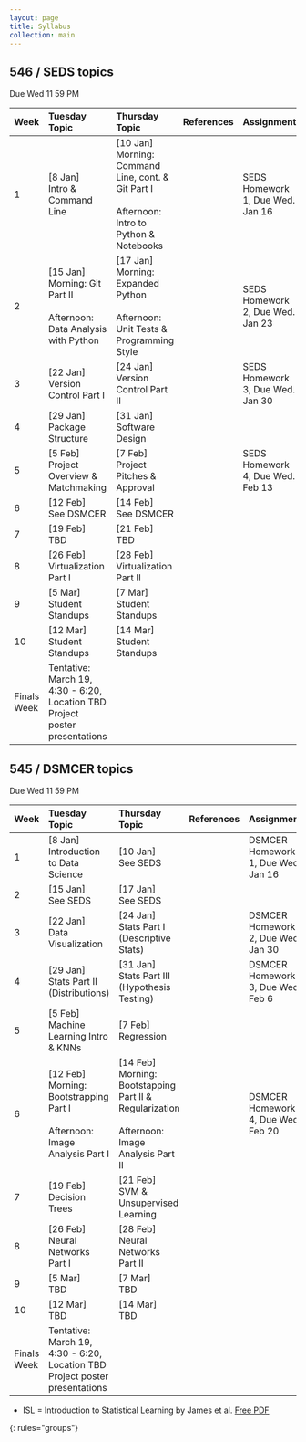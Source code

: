 ```yaml
---
layout: page
title: Syllabus
collection: main
---
```


## 546 / SEDS topics
Due Wed 11 59 PM   


| Week  | Tuesday Topic | Thursday Topic | References | Assignment |
|:------------|:-------------|:----------------|:-------------------|:-------------|
|1| [8 Jan] <br> Intro & Command Line | [10 Jan] <br> Morning: Command Line, cont. & Git Part I <br> <br> Afternoon: Intro to Python & Notebooks | | SEDS Homework 1, Due Wed. Jan 16
|2| [15 Jan] <br> Morning: Git Part II <br> <br> Afternoon: Data Analysis with Python | [17 Jan] <br> Morning: Expanded Python <br> <br> Afternoon: Unit Tests & Programming Style | | SEDS Homework 2, Due Wed. Jan 23
|3| [22 Jan] <br> Version Control Part I | [24 Jan] <br> Version Control Part II  | | SEDS Homework 3, Due Wed. Jan 30
|4| [29 Jan] <br> Package Structure | [31 Jan] <br> Software Design | |
|5| [5 Feb] <br> Project Overview & Matchmaking <br> | [7 Feb] <br> Project Pitches & Approval | | SEDS Homework 4, Due Wed. Feb 13 | 
|6| [12 Feb] <br> See DSMCER  | [14 Feb] <br> See DSMCER |  |
|7| [19 Feb] <br> TBD | [21 Feb] <br> TBD | | |
|8| [26 Feb] <br> Virtualization Part I | [28 Feb] <br> Virtualization Part II | ||
|9| [5 Mar] <br> Student Standups | [7 Mar] <br> Student Standups | |
|10| [12 Mar] <br> Student Standups | [14 Mar] <br> Student Standups | |
|Finals Week| Tentative:<br>March 19, 4:30 - 6:20, Location TBD<br>Project poster presentations | | | |

## 545 / DSMCER topics  
Due Wed 11 59 PM  

| Week  | Tuesday Topic | Thursday Topic | References | Assignment |
|:------------|:-------------|:----------------|:-------------------|:-------------|
|1| [8 Jan] <br> Introduction to Data Science | [10 Jan] <br> See SEDS | | DSMCER Homework 1, Due Wed. Jan 16 |
|2| [15 Jan] <br> See SEDS | [17 Jan] <br> See SEDS |  |  
|3| [22 Jan] <br> Data Visualization | [24 Jan] <br> Stats Part I (Descriptive Stats)  | | DSMCER Homework 2, Due Wed. Jan 30 |
|4| [29 Jan] <br> Stats Part II (Distributions) | [31 Jan] <br> Stats Part III (Hypothesis Testing) | | DSMCER Homework 3, Due Wed. Feb 6
|5| [5 Feb] <br> Machine Learning Intro & KNNs | [7 Feb] <br> Regression  |
|6| [12 Feb] <br> Morning: Bootstrapping Part I <br> <br> Afternoon: Image Analysis Part I | [14 Feb] <br> Morning: Bootstapping Part II & Regularization <br> <br> Afternoon: Image Analysis Part II | | DSMCER Homework 4, Due Wed. Feb 20
|7| [19 Feb] <br> Decision Trees | [21 Feb] <br> SVM & Unsupervised Learning | | |
|8| [26 Feb] <br> Neural Networks Part I | [28 Feb] <br> Neural Networks Part II | | |
|9| [5 Mar] <br> TBD | [7 Mar] <br> TBD | |
|10| [12 Mar] <br> TBD  | [14 Mar] <br> TBD |
|Finals Week|  Tentative:<br>March 19, 4:30 - 6:20, Location TBD<br>Project poster presentations | | | |


* ISL = Introduction to Statistical Learning by James et al. [Free PDF](http://www-bcf.usc.edu/~gareth/ISL/)

{: rules="groups"}
